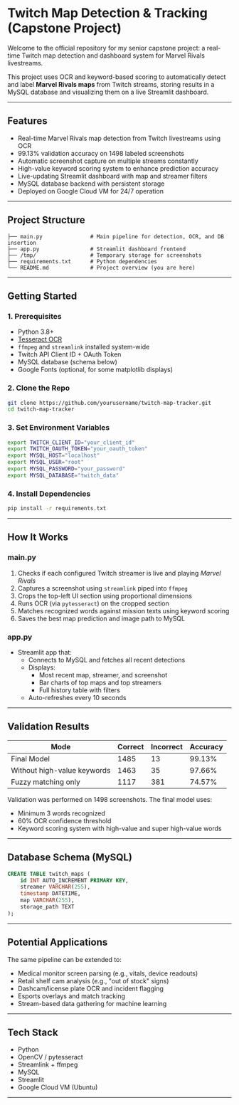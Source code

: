 
# Twitch Map Detection & Tracking (Capstone Project)

Welcome to the official repository for my senior capstone project: a real-time Twitch map detection and dashboard system for Marvel Rivals livestreams.

This project uses OCR and keyword-based scoring to automatically detect and label **Marvel Rivals maps** from Twitch streams, storing results in a MySQL database and visualizing them on a live Streamlit dashboard.

---

## Features

- Real-time Marvel Rivals map detection from Twitch livestreams using OCR
- 99.13% validation accuracy on 1498 labeled screenshots
- Automatic screenshot capture on multiple streams constantly
- High-value keyword scoring system to enhance prediction accuracy
- Live-updating Streamlit dashboard with map and streamer filters
- MySQL database backend with persistent storage
- Deployed on Google Cloud VM for 24/7 operation

---

## Project Structure

```
├── main.py               # Main pipeline for detection, OCR, and DB insertion
├── app.py                # Streamlit dashboard frontend
├── /tmp/                 # Temporary storage for screenshots
├── requirements.txt      # Python dependencies
└── README.md             # Project overview (you are here)
```

---

## Getting Started

### 1. Prerequisites
- Python 3.8+
- [Tesseract OCR](https://github.com/tesseract-ocr/tesseract)
- `ffmpeg` and `streamlink` installed system-wide
- Twitch API Client ID + OAuth Token
- MySQL database (schema below)
- Google Fonts (optional, for some matplotlib displays)

### 2. Clone the Repo
```bash
git clone https://github.com/yourusername/twitch-map-tracker.git
cd twitch-map-tracker
```

### 3. Set Environment Variables
```bash
export TWITCH_CLIENT_ID="your_client_id"
export TWITCH_OAUTH_TOKEN="your_oauth_token"
export MYSQL_HOST="localhost"
export MYSQL_USER="root"
export MYSQL_PASSWORD="your_password"
export MYSQL_DATABASE="twitch_data"
```

### 4. Install Dependencies
```bash
pip install -r requirements.txt
```

---

## How It Works

### main.py
1. Checks if each configured Twitch streamer is live and playing *Marvel Rivals*
2. Captures a screenshot using `streamlink` piped into `ffmpeg`
3. Crops the top-left UI section using proportional dimensions
4. Runs OCR (via `pytesseract`) on the cropped section
5. Matches recognized words against mission texts using keyword scoring
6. Saves the best map prediction and image path to MySQL

### app.py
- Streamlit app that:
  - Connects to MySQL and fetches all recent detections
  - Displays:
    - Most recent map, streamer, and screenshot
    - Bar charts of top maps and top streamers
    - Full history table with filters
  - Auto-refreshes every 10 seconds

---

## Validation Results

| Mode                        | Correct | Incorrect | Accuracy  |
|-----------------------------|---------|-----------|-----------|
| Final Model                 | 1485    | 13        | 99.13%    |
| Without high-value keywords | 1463    | 35        | 97.66%    |
| Fuzzy matching only         | 1117    | 381       | 74.57%    |

Validation was performed on 1498 screenshots. The final model uses:
- Minimum 3 words recognized
- 60% OCR confidence threshold
- Keyword scoring system with high-value and super high-value words

---

## Database Schema (MySQL)
```sql
CREATE TABLE twitch_maps (
    id INT AUTO_INCREMENT PRIMARY KEY,
    streamer VARCHAR(255),
    timestamp DATETIME,
    map VARCHAR(255),
    storage_path TEXT
);
```

---

## Potential Applications

The same pipeline can be extended to:
- Medical monitor screen parsing (e.g., vitals, device readouts)
- Retail shelf cam analysis (e.g., "out of stock" signs)
- Dashcam/license plate OCR and incident flagging
- Esports overlays and match tracking
- Stream-based data gathering for machine learning

---

## Tech Stack
- Python
- OpenCV / pytesseract
- Streamlink + ffmpeg
- MySQL
- Streamlit
- Google Cloud VM (Ubuntu)

---
